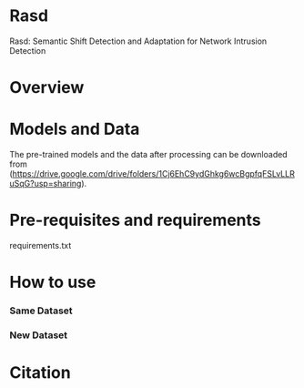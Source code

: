 # Rasd
Rasd: Semantic Shift Detection and Adaptation for Network Intrusion Detection

# Overview

# Models and Data 
The pre-trained models and the data after processing can be downloaded from (https://drive.google.com/drive/folders/1Cj6EhC9ydGhkg6wcBgpfqFSLvLLRuSqG?usp=sharing).

# Pre-requisites and requirements
requirements.txt

# How to use
### Same Dataset
### New Dataset

# Citation
